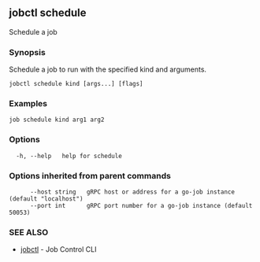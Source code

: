 ## jobctl schedule

Schedule a job

### Synopsis

Schedule a job to run with the specified kind and arguments.

```
jobctl schedule kind [args...] [flags]
```

### Examples

```
job schedule kind arg1 arg2
```

### Options

```
  -h, --help   help for schedule
```

### Options inherited from parent commands

```
      --host string   gRPC host or address for a go-job instance (default "localhost")
      --port int      gRPC port number for a go-job instance (default 50053)
```

### SEE ALSO

* [jobctl](jobctl.md)	 - Job Control CLI


